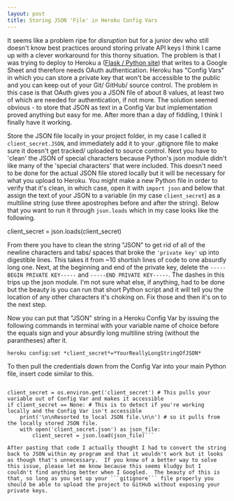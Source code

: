 ```yaml
---
layout: post
title: Storing JSON 'File' in Heroku Config Vars
---
```


It seems like a problem ripe for <vomet>*disruption*</vomet> but for a junior dev who still doesn't know best practices around storing private API keys I think I came up with a clever workaround for this thorny situation.  The problem is that I was trying to deploy to Heroku a ([Flask / Python site](ww-rsvp.heroku.com)) that writes to a Google Sheet and therefore needs OAuth authentication.  Heroku has "Config Vars" in which you can store a private key that won't be accessible to the public and you can keep out of your Git/ GitHub/ source control.  The problem in this case is that OAuth gives you a JSON file of about 8 values, at least two of which are needed for authentication, if not more.  The solution seemed obvious - to store that JSON as text in a Config Var but implementation proved anything but easy for me.  After more than a day of fiddling, I think I finally have it working.

Store the JSON file locally in your project folder, in my case I called it ```client_secret.JSON```, and immediately add it to your .gitignore file to make sure it doesn't get tracked/ uploaded to source control.  Next you have to 'clean' the JSON of special characters because Python's json module didn't like many of the 'special characters' that were included.  This doesn't need to be done for the actual JSON file stored locally but it will be necessary for what you upload to Heroku.  You might make a new Python file in order to verify that it's clean, in which case, open it with ```import json``` and below that assign the text of your JSON to a variable (in my case ```client_secret```) as a multiline string (use three apostrophes before and after the string).  Below that you want to run it through ```json.loads``` which in my case looks like the following.

client_secret = json.loads(client_secret)

From there you have to clean the string "JSON" to get rid of all of the newline characters and tabs/ spaces that broke the ```'private key'``` up into digestible lines.  This takes it from ~10 shortish lines of code to one absurdly long one.  Next, at the beginning and end of the private key, delete the ```-----BEGIN PRIVATE KEY-----``` and ```-----END PRIVATE KEY-----```.  The dashes in this trips up the json module.  I'm not sure what else, if anything, had to be done but the beauty is you can run that short Python script and it will tell you the location of any other characters it's choking on.  Fix those and then it's on to the next step.

Now you can put that "JSON" string in a Heroku Config Var by issuing the following commands in terminal with your variable name of choice before the equals sign and your absurdly long multiline string (without the parantheses) after it.

```heroku config:set *client_secret*=*YourReallyLongStringOfJSON*```

To then pull the credentials down from the Config Var into your main Python file, insert code similar to this.  

```import os

client_secret = os.environ.get('client_secret') # This pulls your variable out of Config Var and makes it accessible
if client_secret == None: # This is to detect if you're working locally and the Config Var isn't accessible
    print('\n\nResorted to local JSON file.\n\n') # so it pulls from the locally stored JSON file.
    with open('client_secret.json') as json_file:
        client_secret = json.load(json_file)```

After pasting that code I actually thought I had to convert the string back to JSON within my program and that it wouldn't work but it looks as though that's unnecessary.  If you know of a better way to solve this issue, please let me know because this seems kludgy but I couldn't find anything better when I Googled.  The beauty of this is that, so long as you set up your ```gitignore``` file properly you should be able to upload the project to GitHub without exposing your private keys.